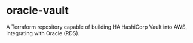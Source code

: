 # oracle-vault
A Terraform repository capable of building HA HashiCorp Vault into AWS, integrating with Oracle (RDS).
